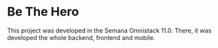 # Be The Hero

This project was developed in the Semana Omnistack 11.0. There, it was developed the whole backend, frontend and mobile.
